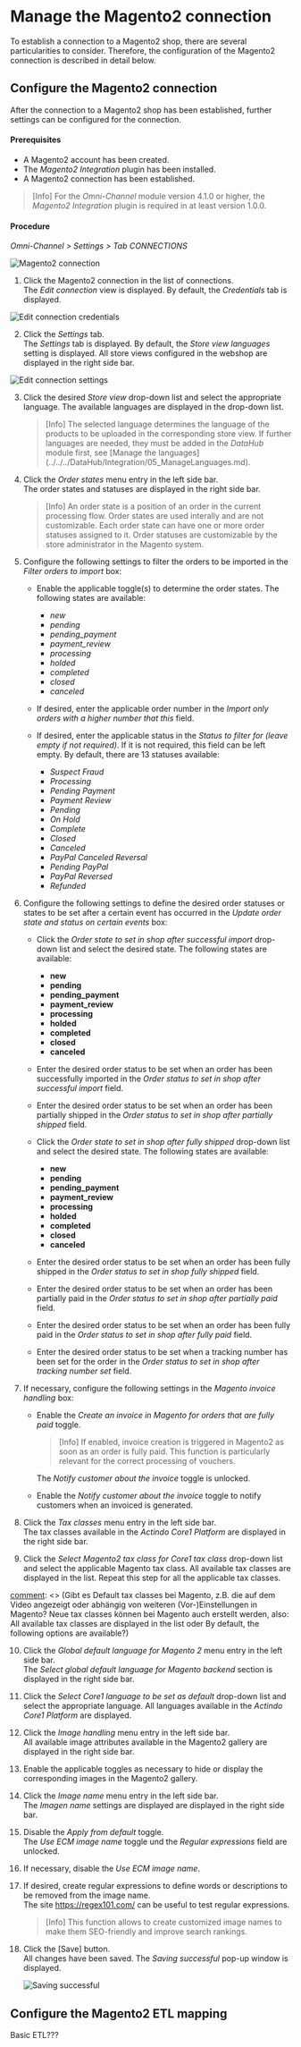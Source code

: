 # Manage the Magento2 connection

To establish a connection to a Magento2 shop, there are several particularities to consider. Therefore, the configuration of the Magento2 connection is described in detail below.

## Configure the Magento2 connection   

After the connection to a Magento2 shop has been established, further settings can be configured for the connection.

#### Prerequisites

- A Magento2 account has been created.
- The *Magento2 Integration* plugin has been installed.
- A Magento2 connection has been established.

> [Info] For the *Omni-Channel* module version 4.1.0 or higher, the *Magento2 Integration* plugin is required in at least version 1.0.0.

[comment]: <> (Stimmt das so? In Platform Manager Magento 2 1.1.1 Version und Magento 2 B.B. 1.0.0 verfügbar.)

#### Procedure

*Omni-Channel > Settings > Tab CONNECTIONS*

![Magento2 connection](../../Assets/Screenshots/Channels/Settings/Connections/Magento2/Connection.png "[Magento2 connection]")

1. Click the Magento2 connection in the list of connections.   
  The *Edit connection* view is displayed. By default, the *Credentials* tab is displayed.

  ![Edit connection credentials](../../Assets/Screenshots/Channels/Settings/Connections/Magento2/EditConnectionCredentials.png "[Edit connection credentials]")

2. Click the *Settings* tab.   
  The *Settings* tab is displayed. By default, the *Store view languages* setting is displayed. All store views configured in the webshop are displayed in the right side bar.

  ![Edit connection settings](../../Assets/Screenshots/Channels/Settings/Connections/Magento2/EditConnectionSettings.png "[Edit connection settings]")

3. Click the desired *Store view* drop-down list and select the appropriate language. The available languages are displayed in the drop-down list.  

    > [Info] The selected language determines the language of the products to be uploaded in the corresponding store view. If further languages are needed, they must be added in the *DataHub* module first, see [Manage the languages] (../../../DataHub/Integration/05_ManageLanguages.md).

[comment]: <> (Stimmt das so?)

4. Click the *Order states* menu entry in the left side bar.  
    The order states and statuses are displayed in the right side bar.  

    > [Info] An order state is a position of an order in the current processing flow. Order states are used interally and are not customizable. Each order state can have one or more order statuses assigned to it. Order statuses are customizable by the store administrator in the Magento system. 

5. Configure the following settings to filter the orders to be imported in the *Filter orders to import* box:   

    - Enable the applicable toggle(s) to determine the order states. The following states are available:
        - *new*
        - *pending*
        - *pending_payment*
        - *payment_review*
        - *processing*
        - *holded*
        - *completed*
        - *closed*
        - *canceled*  

    - If desired, enter the applicable order number in the *Import only orders with a higher number that this* field.  

    - If desired, enter the applicable status in the *Status to filter for (leave empty if not required)*. If it is not required, this field can be left empty. By default, there are 13 statuses available:
        - *Suspect Fraud*
        - *Processing*
        - *Pending Payment*
        - *Payment Review*
        - *Pending*
        - *On Hold*
        - *Complete*
        - *Closed*
        - *Canceled*
        - *PayPal Canceled Reversal*
        - *Pending PayPal*
        - *PayPal Reversed*
        - *Refunded*

6. Configure the following settings to define the desired order statuses or states to be set after a certain event has occurred in the *Update order state and status on certain events* box:   

    - Click the *Order state to set in shop after successful import* drop-down list and select the desired state. The following states are available:  
        - **new**
        - **pending**
        - **pending_payment**
        - **payment_review**
        - **processing**
        - **holded**
        - **completed**
        - **closed**
        - **canceled**  

    - Enter the desired order status to be set when an order has been successfully imported in the *Order status to set in shop after successful import* field.
    
    - Enter the desired order status to be set when an order has been partially shipped in the *Order status to set in shop after partially shipped* field.

    - Click the *Order state to set in shop after fully shipped* drop-down list and select the desired state. The following states are available:  
        - **new**
        - **pending**
        - **pending_payment**
        - **payment_review**
        - **processing**
        - **holded**
        - **completed**
        - **closed**
        - **canceled**  

    - Enter the desired order status to be set when an order has been fully shipped in the *Order status to set in shop fully shipped* field.

    - Enter the desired order status to be set when an order has been partially paid in the *Order status to set in shop after partially paid* field.

    - Enter the desired order status to be set when an order has been fully paid in the *Order status to set in shop after fully paid* field.

    - Enter the desired order status to be set when a tracking number has been set for the order in the *Order status to set in shop after tracking number set* field.

7.  If necessary, configure the following settings in the *Magento invoice handling* box:

    - Enable the *Create an invoice in Magento for orders that are fully paid* toggle. 
    
        > [Info] If enabled, invoice creation is triggered in Magento2 as soon as an order is fully paid. This function is particularly relevant for the correct processing of vouchers.  
    
        The *Notify customer about the invoice* toggle is unlocked.

    - Enable the *Notify customer about the invoice* toggle to notify customers when an invoiced is generated.
    

8. Click the *Tax classes* menu entry in the left side bar.  
    The tax classes available in the *Actindo Core1 Platform* are displayed in the right side bar.

9. Click the *Select Magento2 tax class for Core1 tax class* drop-down list and select the applicable Magento tax class. All available tax classes are displayed in the list. Repeat this step for all the applicable tax classes.

[comment]: <> (Gibt es Default tax classes bei Magento, z.B. die auf dem Video angezeigt oder abhängig von weiteren (Vor-)Einstellungen in Magento? Neue tax classes können bei Magento auch erstellt werden, also: All available tax classes are displayed in the list oder By default, the following options are available?)

10. Click the *Global default language for Magento 2* menu entry in the left side bar.  
    The *Select global default language for Magento backend* section is displayed in the right side bar.

11. Click the *Select Core1 language to be set as default* drop-down list and select the appropriate language. All languages available in the *Actindo Core1 Platform* are displayed.

[comment]: <> (Unklar - RS mit Oli)

12. Click the *Image handling* menu entry in the left side bar.  
    All available image attributes available in the Magento2 gallery are displayed in the right side bar.

13. Enable the applicable toggles as necessary to hide or display the corresponding images in the Magento2 gallery. 

14. Click the *Image name* menu entry in the left side bar.  
    The *Imagen name* settings are displayed are displayed in the right side bar.

15. Disable the *Apply from default* toggle.  
    The *Use ECM image name* toggle und the *Regular expressions* field are unlocked.

16. If necessary, disable the *Use ECM image name*.

17. If desired, create regular expressions to define words or descriptions to be removed from the image name.  
The site https://regex101.com/ can be useful to test regular expressions. 

    > [Info] This function allows to create customized image names to make them SEO-friendly and improve search rankings.

18. Click the [Save] button.  
    All changes have been saved. The *Saving successful* pop-up window is displayed.

    ![Saving successful](../../Assets/Screenshots/Channels/Settings/Connections/SavingSuccessful.png "[Saving successful]")


[comment]: <> (Steps 5, 6 und 7 -alle unter Order States menu entry- könnten in einem großen Schritt zusammengelegt werden, mit weitere Unterschritte geteilt werden, wobei er wäre extrem lang und nicht so überschauber. Meinung dazu?)



## Configure the Magento2 ETL mapping

Basic ETL???

[comment]: <> (Oli fragen)
